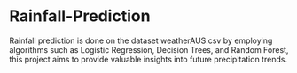 # Rainfall-Prediction
Rainfall prediction is done on the dataset weatherAUS.csv by employing  algorithms such as Logistic Regression, Decision Trees, and Random Forest, this project aims to provide valuable insights into future precipitation trends.
